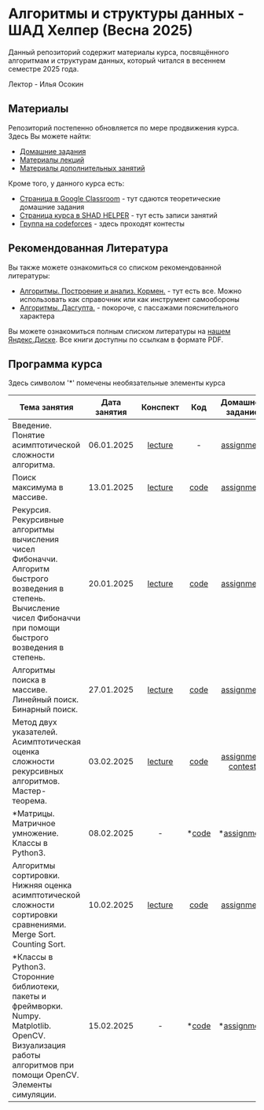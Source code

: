 # Алгоритмы и структуры данных - ШАД Хелпер (Весна 2025)

Данный репозиторий содержит материалы курса, посвящённого алгоритмам и структурам данных, который читался в весеннем семестре 2025 года. 

Лектор - Илья Осокин


## Материалы 

Репозиторий постепенно обновляется по мере продвижения курса. Здесь Вы можете найти:

- [Домашние задания](/home_assignments/)
- [Материалы лекций](/lectures/)
- [Материалы дополнительных занятий](/lectures/extra/)

Кроме того, у данного курса есть:

- [Страница в Google Classroom](https://classroom.google.com/c/NzQzODkzNTExNDY3) - тут сдаются теоретические домашние задания
- [Страница курса в SHAD HELPER](https://shadhelper.com/members/courses/course103207534397) - тут есть записи занятий
- [Группа на codeforces](https://codeforces.com/group/Y4DNzgBYCr) - здесь проходят контесты

## Рекомендованная Литература

Вы также можете ознакомиться со списком рекомендованной литературы:

- [Алгоритмы. Построение и анализ. Кормен.](https://disk.yandex.ru/i/CLzI0vEW4W3gXQ) - тут есть все. Можно использовать как справочник или как инструмент самообороны
- [Алгоритмы. Дасгупта.](https://disk.yandex.ru/i/ur9vX1VuXMKeWg) - покороче, с пассажами пояснительного характера

Вы можете ознакомиться полным списком литературы на [нашем Яндекс.Диске](https://disk.yandex.ru/d/li8Xj1NekV4gPA). Все книги доступны по ссылкам в формате PDF.


## Программа курса

Здесь символом '*' помечены необязательные элементы курса

|                      Тема занятия                      |  Дата занятия | Конспект | Код | Домашнее задание |  Дедлайн  |
|------------------------------------------------------|:----------------:|:---------------:|:----------:|:----------------:|:---------:|
| Введение. Понятие асимптотической сложности алгоритма. |    06.01.2025    | [lecture](/lectures/01_intro_complexities/lec_intro_complexities.pdf) | - | [assignment](/home_assignments/ha01/algsh_ha01_2025.pdf) | 12.01.2025 |
|       Поиск максимума в массиве.                        |    13.01.2025    | [lecture](/lectures/02_max_extraction/lec_max_extraction.pdf)         | [code](/lectures/02_max_extraction/sem_max_extraction.ipynb) | [assignment](/home_assignments/ha02/algsh_ha02_2025.ipynb) | 26.01.2025 |
| Рекурсия. Рекурсивные алгоритмы вычисления чисел Фибоначчи. Алгоритм быстрого возведения в степень. Вычисление чисел Фибоначчи при помощи быстрого возведения в степень. | 20.01.2025 | [lecture](/lectures/03_recursion_fibonacci/lec_recursion_fibonacci.pdf) | [code](/lectures/03_recursion_fibonacci/sem_recursion_fibonacci.ipynb) | [assignment](/home_assignments/ha03/algsh_ha03_2025.ipynb) | 26.01.2025 |
| Алгоритмы поиска в массиве. Линейный поиск. Бинарный поиск. | 27.01.2025 | [lecture](/lectures/04_bin_search_cows/lec_bin_search_cows.pdf) | [code](/lectures/04_bin_search_cows/sem_bin_search_cows.ipynb) | [assignment](/home_assignments/ha04/algsh_ha04_2025.ipynb) |  09.02.2025 |
| Метод двух указателей. Асимптотическая оценка сложности рекурсивных алгоритмов. Мастер-теорема. | 03.02.2025 | [lecture](/lectures/05_two_pointers_master_theorem/lec_two_pointers.pdf) | [code](/lectures/05_two_pointers_master_theorem/sem_two_pointers.ipynb) | [assignment](/home_assignments/ha05/algsh_ha05_2025.pdf) </br> [contest](https://codeforces.com/group/Y4DNzgBYCr/contest/585569) | 09.02.2025 </br> 16.02.2025 |
| *Матрицы. Матричное умножение. Классы в Python3. | 08.02.2025 | - | *[code](/lectures/extra/01_matrix_multiplication_classes/sem_matrix_multiplication_classes.ipynb) | *[assignment](/home_assignments/extra/ha01/algsh_extra_ha01_2025.txt) | - |
| Алгоритмы сортировки. Нижняя оценка асимптотической сложности сортировки сравнениями. Merge Sort. Counting Sort. | 10.02.2025 | [lecture](/lectures/06_sorting_algorithms/lec_sorting_algorithms.pdf) | [code](/lectures/06_sorting_algorithms/sem_sorting_algorithms.ipynb) | [assignment](/home_assignments/ha06/algsh_ha06_2025.ipynb) | 16.02.2025 |
| *Классы в Python3. Сторонние библиотеки, пакеты и фреймворки. Numpy. Matplotlib. OpenCV. Визуализация работы алгоритмов при помощи OpenCV. Элементы симуляции. | 15.02.2025 | - | *[code](/lectures/extra/02_classes/sem_classes.ipynb) | *[assignment](/home_assignments/extra/ha02/algsh_extra_ha02_2025.txt) | - |
